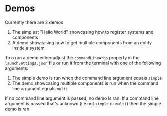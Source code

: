 ﻿# Demos

Currently there are 2 demos

1. The simplest "Hello World" showcasing how to register systems and components
2. A demo showcasing how to get multiple components from an entity inside a system

To a run a demo either adjust the `commandLineArgs` property in the `launchSettings.json` file or run it from the terminal with one of the following arguments:

1. The simple demo is run when the command line argument equals `simple`
2. The demo showcasing multiple components is run when the command line argument equals `multi`

If no command line argument is passed, no demo is ran. If a command line argument is passed that's unknown (i.e not `simple` or `multi`) then the simple demo is ran